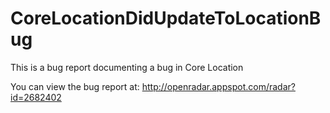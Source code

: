 CoreLocationDidUpdateToLocationBug
==================================

This is a bug report documenting a bug in Core Location

You can view the bug report at: http://openradar.appspot.com/radar?id=2682402

